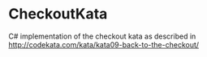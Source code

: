# CheckoutKata

C# implementation of the checkout kata as described in http://codekata.com/kata/kata09-back-to-the-checkout/
